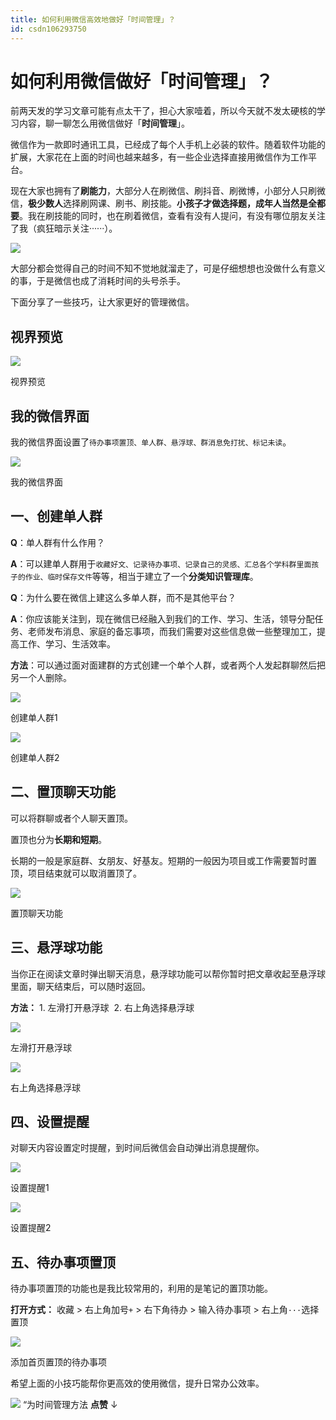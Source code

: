 ```yaml
---
title: 如何利用微信高效地做好「时间管理」？
id: csdn106293750
---
```


# 如何利用微信做好「时间管理」？

前两天发的学习文章可能有点太干了，担心大家噎着，所以今天就不发太硬核的学习内容，聊一聊怎么用微信做好「**时间管理**」。

微信作为一款即时通讯工具，已经成了每个人手机上必装的软件。随着软件功能的扩展，大家花在上面的时间也越来越多，有一些企业选择直接用微信作为工作平台。

现在大家也拥有了**刷能力**，大部分人在刷微信、刷抖音、刷微博，小部分人只刷微信，**极少数人**选择刷网课、刷书、刷技能。**小孩子才做选择题，成年人当然是全都要**。我在刷技能的同时，也在刷着微信，查看有没有人提问，有没有哪位朋友关注了我（疯狂暗示关注······）。

![](../img/7ab1467840eb6f3a3a084f97db6f80cc.png)

大部分都会觉得自己的时间不知不觉地就溜走了，可是仔细想想也没做什么有意义的事，于是微信也成了消耗时间的头号杀手。

下面分享了一些技巧，让大家更好的管理微信。

## 视界预览

![](../img/5526ebb045993abee83cd18474c01187.png)

<figcaption>视界预览</figcaption>

## 我的微信界面

我的微信界面设置了`待办事项置顶、单人群、悬浮球、群消息免打扰、标记未读`。

![](../img/2b4306c5958c3dff2d7a42210cbf3b99.png)

<figcaption>我的微信界面</figcaption>

## 一、创建单人群

**Q**：单人群有什么作用？

**A**：可以建单人群用于`收藏好文、记录待办事项、记录自己的灵感、汇总各个学科群里面孩子的作业、临时保存文件`等等，相当于建立了一个**分类知识管理库**。

**Q**：为什么要在微信上建这么多单人群，而不是其他平台？

**A**：你应该能关注到，现在微信已经融入到我们的工作、学习、生活，领导分配任务、老师发布消息、家庭的备忘事项，而我们需要对这些信息做一些整理加工，提高工作、学习、生活效率。

**方法**：可以通过面对面建群的方式创建一个单个人群，或者两个人发起群聊然后把另一个人删除。

![](../img/122d473660b3d3941a2254abc6d63d93.png)

<figcaption>创建单人群1</figcaption>

![](../img/5fb06f1d438a8265bb6365d2c7f92579.png)

<figcaption>创建单人群2</figcaption>

## 二、置顶聊天功能

可以将群聊或者个人聊天置顶。

置顶也分为**长期和短期**。

长期的一般是家庭群、女朋友、好基友。短期的一般因为项目或工作需要暂时置顶，项目结束就可以取消置顶了。

![](../img/d8c1d22768bb8d821be6e0727dc1c4c1.png)

<figcaption>置顶聊天功能</figcaption>

## 三、悬浮球功能

当你正在阅读文章时弹出聊天消息，悬浮球功能可以帮你暂时把文章收起至悬浮球里面，聊天结束后，可以随时返回。

**方法：** 1\. 左滑打开悬浮球  2\. 右上角选择悬浮球

![](../img/7afd5dd3f8c34a4d957ed3c712403bdd.png)

<figcaption>左滑打开悬浮球</figcaption>

![](../img/64403f504771135422fb3343cde4ed0a.png)

<figcaption>右上角选择悬浮球</figcaption>

## 四、设置提醒

对聊天内容设置定时提醒，到时间后微信会自动弹出消息提醒你。

![](../img/c1e2a7706d66ff9decf4b30736b61a24.png)

<figcaption>设置提醒1</figcaption>

![](../img/0f31150ead87eb32a89213b8e5a9074c.png)

<figcaption>设置提醒2</figcaption>

## 五、待办事项置顶

待办事项置顶的功能也是我比较常用的，利用的是笔记的置顶功能。

**打开方式：** 收藏 > 右上角加号`+` > 右下角待办 > 输入待办事项 > 右上角`···`选择置顶

![](../img/ecf11082387a6e3433a4176bdfd3ffa9.png)

<figcaption>添加首页置顶的待办事项</figcaption>

希望上面的小技巧能帮你更高效的使用微信，提升日常办公效率。

![](../img/ac1260bd6d55ebcd4401293b8b1ef5ff.png) “为时间管理方法 **点赞** ↓